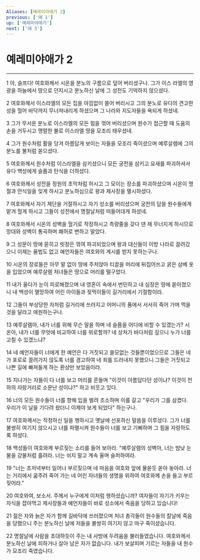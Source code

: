 ```yaml
---
Aliases: [예레미야애가 2]
previous: ['애 1']
up: ['예레미야애가']
next: ['애 3']
---
```

# 예레미야애가 2

***


1 아, 슬프다! 여호와께서 시온을 분노의 구름으로 덮어 버리셨구나. 그가 이스 라엘의 영광을 하늘에서 땅으로 던지시고 분노하신 날에 그 성전도 기억하지 않으셨다. 

2 여호와께서 이스라엘의 모든 집을 아낌없이 쓸어 버리시고 그의 분노로 유다의 견고한 성을 헐어 바닥까지 무너져내리게 하셨으며 그 나라와 지도자들을 욕되게 하셨네. 

3 그가 무서운 분노로 이스라엘의 모든 힘을 꺾어 버리셨으며 원수가 접근할 때 도움의 손을 거두시고 맹렬한 불로 이스라엘 땅을 모조리 태우셨네. 

4 그가 원수처럼 활을 당겨 아름답게 보이는 자들을 모조리 죽이셨으며 예루살렘에 그의 분노를 불처럼 쏟으셨다. 

5 여호와께서 원수처럼 이스라엘을 삼키셨으니 모든 궁전을 삼키고 요새를 파괴하셔서 유다 백성에게 슬픔과 탄식을 더하셨다. 

6 여호와께서 성전을 정원의 초막처럼 허시고 그 모이는 장소를 파괴하셨으며 시온이 명절과 안식일을 잊게 하시고 분노하심으로 왕과 제사장을 멸시하셨다. 

7 여호와께서 자기 제단을 거절하시고 자기 성소를 버리셨으며 궁전의 담을 원수들에게 맡겨 헐게 하시고 그들이 성전에서 명절날처럼 떠들어대게 하셨네. 

8 여호와께서 시온의 성벽을 헐기로 작정하시고 측량줄을 갖다 댄 채 무너지게 하시므로 망대와 성벽이 통곡하며 폐허로 변하고 말았다. 

9 그 성문이 땅에 묻히고 빗장은 꺾여 파괴되었으며 왕과 대신들이 이방 나라로 끌려갔으니 이제는 율법도 없고 예언자들은 여호와의 계시를 받지 못하는구나. 

10 시온의 장로들은 아무 말 없이 땅에 주저앉아 티끌을 머리에 뒤집어쓰고 굵은 삼베 옷을 입었으며 예루살렘 처녀들은 땅으로 머리를 떨구었다. 

11 내가 울다가 눈이 피로해졌으며 내 영혼이 속에서 번민하고 내 심장은 땅에 쏟아졌으니 내 백성이 멸망하여 어린 아이들과 젖먹이들이 길거리에서 기절함이라. 

12 그들이 부상당한 자처럼 길거리에 쓰러지고 어머니의 품에서 서서히 죽어 가며 먹을 것을 달라고 애원하는구나. 

13 예루살렘아, 내가 너를 위해 무슨 말을 하며 네 슬픔을 어디에 비할 수 있겠는가? 시온아, 내가 너를 무엇에 비교하여 너를 위로할까? 네 상처가 바다처럼 깊으니 누가 너를 고칠 수 있겠느냐? 

14 네 예언자들이 너에게 한 예언은 다 거짓되고 쓸모없는 것들뿐이었으므로 그들은 네가 포로로 끌려가지 않도록 너를 경고하여 네 죄를 드러내지 못했으니 그들은 거짓되고 나쁜 길에 빠져들게 하는 환상만 보았음이라. 

15 지나가는 자들이 다 너를 보고 머리를 흔들며 "이것이 아름답다던 성이냐? 이것이 천하의 자랑거리로 소문난 성이냐?" 하고 비웃고 있다. 

16 너의 모든 원수들이 너를 향해 입을 벌려 조소하며 이를 갈고 "우리가 그를 삼켰다. 우리가 이 날을 기다려 왔더니 이제야 보게 되었다" 하는구나. 

17 여호와께서는 작정하신 일을 행하시고 옛날에 선포하신 말씀을 이루셨다. 그가 너를 불쌍히 여기지 않으시고 너를 파멸시켜 원수들이 너를 보고 기뻐하며 그 힘을 자랑하도록 하셨다. 

18 백성들이 여호와께 부르짖는 소리를 들어 보아라. "예루살렘의 성벽아, 너는 밤낮 눈물을 강물처럼 흘려라. 너는 쉬지 말고 계속 울며 슬퍼하여라. 

19 "너는 초저녁부터 일어나 부르짖으며 네 마음을 여호와 앞에 물쏟듯 쏟아 놓아라. 너는 거리에서 굶주려 죽어 가는 네 어린 자녀들의 생명을 위하여 여호와께 손을 들고 부르짖어라." 

20 여호와여, 보소서. 주께서 누구에게 이처럼 행하셨습니까? 여자들이 자기가 키우는 자식을 잡아먹고 제사장들과 예언자들이 바로 성소에서 죽음을 당하고 있습니다! 

21 젊은 자와 늙은 자가 함께 길바닥에 쓰러졌으며 처녀 총각들이 원수들의 칼날에 죽음을 당했으니 주는 분노하신 날에 저들을 불쌍히 여기지 않고 마구 죽이셨습니다. 

22 명절날에 사람을 초대하듯이 주는 내 사방에 두려움을 불러들였습니다. 여호와께서 분노하신 날에 피하거나 살아 남은 자가 없습니다. 내가 보살피며 기르는 자들을 내 원수가 모조리 죽였습니다.
